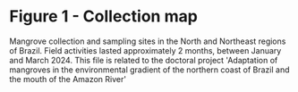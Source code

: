 # Figure 1 - Collection map
Mangrove collection and sampling sites in the North and Northeast regions of Brazil. Field activities lasted approximately 2 months, between January and March 2024.
This file is related to the doctoral project 'Adaptation of mangroves in the environmental gradient of the northern coast of Brazil and the mouth of the Amazon River'